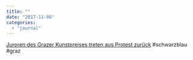 ```yaml
---
title: ""
date: "2017-11-08"
categories: 
  - "journal"
---
```


[Juroren des Grazer Kunstpreises treten aus Protest zurück](http://derstandard.at/2000067443730/Juroren-des-Grazer-Kunstpreises-treten-aus-Protest-zurueck) #schwarzblau #graz
